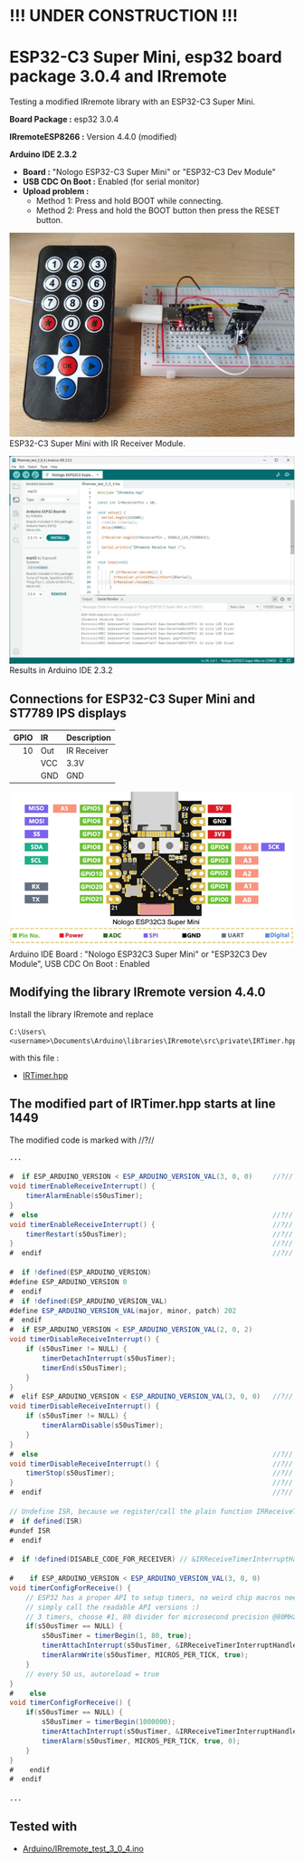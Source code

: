 # !!! UNDER CONSTRUCTION !!!

# ESP32-C3 Super Mini, esp32 board package 3.0.4 and IRremote

Testing a modified IRremote library with an ESP32-C3 Super Mini.

**Board Package :** esp32 3.0.4

**IRremoteESP8266 :** Version 4.4.0 (modified)

**Arduino IDE 2.3.2**
- **Board :** "Nologo ESP32-C3 Super Mini" or "ESP32-C3 Dev Module"
- **USB CDC On Boot :** Enabled (for serial monitor)
- **Upload problem :** 
  - Method 1: Press and hold BOOT while connecting. 
  - Method 2: Press and hold the BOOT button then press the RESET button.

![Super_Mini](pictures/ESP32-C3_IR_Receiver.jpg)
ESP32-C3 Super Mini with IR Receiver Module.

![ArduinoIDE](pictures/ArduinoIDE.jpg)
Results in Arduino IDE 2.3.2

## Connections for ESP32-C3 Super Mini and ST7789 IPS displays

| GPIO      | IR    | Description    |
| --------: | :---- | :------------- |
|        10 | Out   | IR Receiver    |
|           | VCC   | 3.3V           |
|           | GND   | GND            |

![ESP32_C3_Super_Mini](../ESP32_C3_Super_Mini/pictures/Super_Mini_Front_smal.png)
Arduino IDE Board : "Nologo ESP32C3 Super Mini" or "ESP32C3 Dev Module", USB CDC On Boot : Enabled


## Modifying the library IRremote version 4.4.0

Install the library IRremote and replace 
```
C:\Users\<username>\Documents\Arduino\libraries\IRremote\src\private\IRTimer.hpp
```
with this file :
- [IRTimer.hpp](Arduino/libraries/IRremote/src/private/IRTimer.hpp)

## The modified part of IRTimer.hpp starts at line 1449

The modified code is marked with //?//

```java
...

#  if ESP_ARDUINO_VERSION < ESP_ARDUINO_VERSION_VAL(3, 0, 0)     //?//
void timerEnableReceiveInterrupt() {
    timerAlarmEnable(s50usTimer);
}
#  else                                                          //?//
void timerEnableReceiveInterrupt() {                             //?//
    timerRestart(s50usTimer);                                    //?//
}                                                                //?//
#  endif                                                         //?//

#  if !defined(ESP_ARDUINO_VERSION)
#define ESP_ARDUINO_VERSION 0
#  endif
#  if !defined(ESP_ARDUINO_VERSION_VAL)
#define ESP_ARDUINO_VERSION_VAL(major, minor, patch) 202
#  endif
#  if ESP_ARDUINO_VERSION < ESP_ARDUINO_VERSION_VAL(2, 0, 2)
void timerDisableReceiveInterrupt() {
    if (s50usTimer != NULL) {
        timerDetachInterrupt(s50usTimer);
        timerEnd(s50usTimer);
    }
}
#  elif ESP_ARDUINO_VERSION < ESP_ARDUINO_VERSION_VAL(3, 0, 0)   //?//
void timerDisableReceiveInterrupt() {
    if (s50usTimer != NULL) {
        timerAlarmDisable(s50usTimer);
    }
}
#  else                                                          //?//
void timerDisableReceiveInterrupt() {                            //?//
    timerStop(s50usTimer);                                       //?//
}                                                                //?//
#  endif                                                         //?//

// Undefine ISR, because we register/call the plain function IRReceiveTimerInterruptHandler()
#  if defined(ISR)
#undef ISR
#  endif

#  if !defined(DISABLE_CODE_FOR_RECEIVER) // &IRReceiveTimerInterruptHandler is referenced, but not available

#    if ESP_ARDUINO_VERSION < ESP_ARDUINO_VERSION_VAL(3, 0, 0)              //?//
void timerConfigForReceive() {
    // ESP32 has a proper API to setup timers, no weird chip macros needed
    // simply call the readable API versions :)
    // 3 timers, choose #1, 80 divider for microsecond precision @80MHz clock, count_up = true
    if(s50usTimer == NULL) {
        s50usTimer = timerBegin(1, 80, true);
        timerAttachInterrupt(s50usTimer, &IRReceiveTimerInterruptHandler, false); // false -> level interrupt, true -> edge interrupt, but this is not supported :-(
        timerAlarmWrite(s50usTimer, MICROS_PER_TICK, true);
    }
    // every 50 us, autoreload = true
}
#    else                                                                   //?//
void timerConfigForReceive() {                                              //?//
    if(s50usTimer == NULL) {                                                //?//
        s50usTimer = timerBegin(1000000);                                   //?//
        timerAttachInterrupt(s50usTimer, &IRReceiveTimerInterruptHandler);  //?//
        timerAlarm(s50usTimer, MICROS_PER_TICK, true, 0);                   //?//
    }                                                                       //?//
}                                                                           //?//
#    endif                                                                  //?//
#  endif

...

```

## Tested with

- [Arduino/IRremote_test_3_0_4.ino](Arduino/IRremote_test_3_0_4/IRremote_test_3_0_4.ino) 



